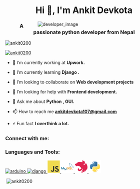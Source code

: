 <h1 align="center">Hi 👋, I'm Ankit Devkota</h1>
<img align="right" src="https://fly.storage.tigris.dev/pai-images/adff8babfba843c4821d775d6efdb0d1.jpeg" alt="developer_image" width="400">
<h3 align="center">A passionate python developer from Nepal</h3>

<p align="left"> <img src="https://komarev.com/ghpvc/?username=ankit0200&label=Profile%20views&color=0e75b6&style=flat" alt="ankit0200" /> </p>

<p align="left"> <a href="https://github.com/ryo-ma/github-profile-trophy"><img src="https://github-profile-trophy.vercel.app/?username=ankit0200" alt="ankit0200" /></a> </p>

- 🔭 I’m currently working at **Upwork.**

- 🌱 I’m currently learning **Django .**

- 👯 I’m looking to collaborate on **Web development projects**

- 🤝 I’m looking for help with **Frontend development.**

- 💬 Ask me about **Python , GUI.**

- 📫 How to reach me **ankitdevkota107@gmail.com**

- ⚡ Fun fact **I overthink a lot.**

<h3 align="left">Connect with me:</h3>
<p align="left">
</p>

<h3 align="left">Languages and Tools:</h3>
<p align="left"> <a href="https://www.arduino.cc/" target="_blank" rel="noreferrer"> <img src="https://cdn.worldvectorlogo.com/logos/arduino-1.svg" alt="arduino" width="40" height="40"/> </a> <a href="https://www.djangoproject.com/" target="_blank" rel="noreferrer"> <img src="https://cdn.worldvectorlogo.com/logos/django.svg" alt="django" width="40" height="40"/> </a> <a href="https://developer.mozilla.org/en-US/docs/Web/JavaScript" target="_blank" rel="noreferrer"> <img src="https://raw.githubusercontent.com/devicons/devicon/master/icons/javascript/javascript-original.svg" alt="javascript" width="40" height="40"/> </a> <a href="https://www.mysql.com/" target="_blank" rel="noreferrer"> <img src="https://raw.githubusercontent.com/devicons/devicon/master/icons/mysql/mysql-original-wordmark.svg" alt="mysql" width="40" height="40"/> </a> <a href="https://nestjs.com/" target="_blank" rel="noreferrer"> <img src="https://raw.githubusercontent.com/devicons/devicon/master/icons/nestjs/nestjs-plain.svg" alt="nestjs" width="40" height="40"/> </a> <a href="https://www.python.org" target="_blank" rel="noreferrer"> <img src="https://raw.githubusercontent.com/devicons/devicon/master/icons/python/python-original.svg" alt="python" width="40" height="40"/> </a> </p>

<p>&nbsp;<img align="center" src="https://github-readme-stats.vercel.app/api?username=ankit0200&show_icons=true&locale=en" alt="ankit0200" /></p>

